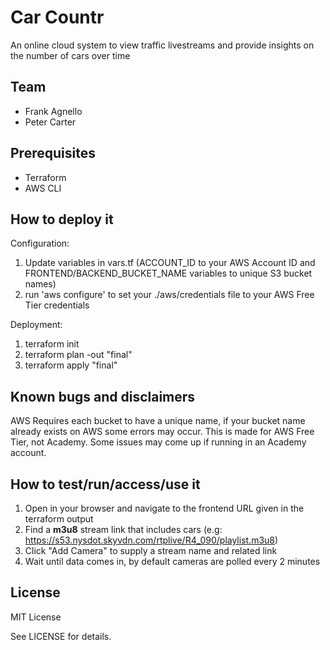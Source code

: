 # Car Countr

An online cloud system to view traffic livestreams and provide insights on the number of cars over time
  
## Team

- Frank Agnello 
- Peter Carter

## Prerequisites

- Terraform
- AWS CLI

## How to deploy it 

Configuration:
1. Update variables in vars.tf (ACCOUNT_ID to your AWS Account ID and FRONTEND/BACKEND_BUCKET_NAME variables to unique S3 bucket names)
2. run 'aws configure' to set your ./aws/credentials file to your AWS Free Tier credentials

Deployment: 

1. terraform init
2. terraform plan -out "final"
3. terraform apply "final"

## Known bugs and disclaimers
AWS Requires each bucket to have a unique name, if your bucket name already exists on AWS some errors may occur.
This is made for AWS Free Tier, not Academy. Some issues may come up if running in an Academy account.

## How to test/run/access/use it

1. Open in your browser and navigate to the frontend URL given in the terraform output
2. Find a **m3u8** stream link that includes cars (e.g: https://s53.nysdot.skyvdn.com/rtplive/R4_090/playlist.m3u8)
3. Click "Add Camera" to supply a stream name and related link
4. Wait until data comes in, by default cameras are polled every 2 minutes


## License

MIT License

See LICENSE for details.
